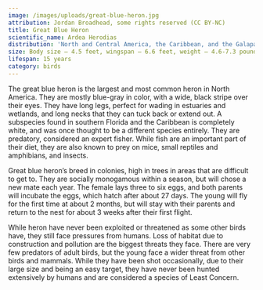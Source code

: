 ```yaml
---
image: /images/uploads/great-blue-heron.jpg
attribution: Jordan Broadhead, some rights reserved (CC BY-NC)
title: Great Blue Heron
scientific_name: Ardea Herodias
distribution: 'North and Central America, the Caribbean, and the Galapagos'
size: Body size – 4.5 feet, wingspan – 6.6 feet, weight – 4.6-7.3 pounds
lifespan: 15 years
category: birds
---
```


The great blue heron is the largest and most common heron in North America. They are mostly blue-gray in color, with a wide, black stripe over their eyes. They have long legs, perfect for wading in estuaries and wetlands, and long necks that they can tuck back or extend out. A subspecies found in southern Florida and the Caribbean is completely white, and was once thought to be a different species entirely. They are predatory, considered an expert fisher. While fish are an important part of their diet, they are also known to prey on mice, small reptiles and amphibians, and insects.

Great blue heron’s breed in colonies, high in trees in areas that are difficult to get to. They are socially monogamous within a season, but will chose a new mate each year. The female lays three to six eggs, and both parents will incubate the eggs, which hatch after about 27 days. The young will fly for the first time at about 2 months, but will stay with their parents and return to the nest for about 3 weeks after their first flight.

While heron have never been exploited or threatened as some other birds have, they still face pressures from humans. Loss of habitat due to construction and pollution are the biggest threats they face. There are very few predators of adult birds, but the young face a wider threat from other birds and mammals. While they have been shot occasionally, due to their large size and being an easy target, they have never been hunted extensively by humans and are considered a species of Least Concern.

